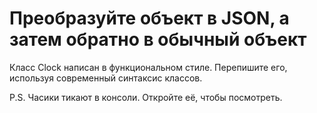 # Преобразуйте объект в JSON, а затем обратно в обычный объект  <br/>

Класс Clock написан в функциональном стиле. Перепишите его,   <br/>
используя современный синтаксис классов.  <br/>

P.S. Часики тикают в консоли. Откройте её, чтобы посмотреть.  <br/>
